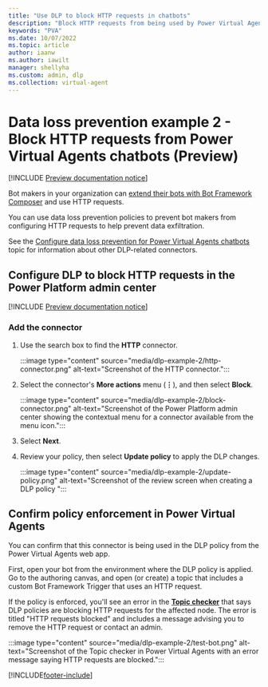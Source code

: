 ```yaml
---
title: "Use DLP to block HTTP requests in chatbots"
description: "Block HTTP requests from being used by Power Virtual Agents chatbots."
keywords: "PVA"
ms.date: 10/07/2022
ms.topic: article
author: iaanw
ms.author: iawilt
manager: shellyha
ms.custom: admin, dlp
ms.collection: virtual-agent
---
```




# Data loss prevention example 2 - Block HTTP requests from Power Virtual Agents chatbots (Preview)

[!INCLUDE [Preview documentation notice](includes/cc-beta-prerelease-disclaimer.md)]

Bot makers in your organization can [extend their bots with Bot Framework Composer](advanced-bot-framework-composer.md) and use HTTP requests.

You can use data loss prevention policies to prevent bot makers from configuring HTTP requests to help prevent data exfiltration.

See the [Configure data loss prevention for Power Virtual Agents chatbots](admin-data-loss-prevention.md) topic for information about other DLP-related connectors.

## Configure DLP to block HTTP requests in the Power Platform admin center

[!INCLUDE [Preview documentation notice](includes/dlp-basic-config.md)]

### Add the connector

1. Use the search box to find the **HTTP** connector.

    :::image type="content" source="media/dlp-example-2/http-connector.png" alt-text="Screenshot of the HTTP connector.":::

1. Select the connector's **More actions** menu (**&vellip;**), and then select **Block**.

    :::image type="content" source="media/dlp-example-2/block-connector.png" alt-text="Screenshot of the Power Platform admin center showing the contextual menu for a connector available from the menu icon.":::

1. Select **Next**.

1. Review your policy, then select **Update policy** to apply the DLP changes.

    :::image type="content" source="media/dlp-example-2/update-policy.png" alt-text="Screenshot of the review screen when creating a DLP policy ":::

## Confirm policy enforcement in Power Virtual Agents

You can confirm that this connector is being used in the DLP policy from the Power Virtual Agents web app.

First, open your bot from the environment where the DLP policy is applied. Go to the authoring canvas, and open (or create) a topic that includes a custom Bot Framework Trigger that uses an HTTP request.

If the policy is enforced, you'll see an error in the [**Topic checker**](authoring-topic-management.md) that says DLP policies are blocking HTTP requests for the affected node. The error is titled "HTTP requests blocked" and includes a message advising you to remove the HTTP request or contact an admin.

:::image type="content" source="media/dlp-example-2/test-bot.png" alt-text="Screenshot of the Topic checker in Power Virtual Agents with an error message saying HTTP requests are blocked.":::

[!INCLUDE[footer-include](includes/footer-banner.md)]
